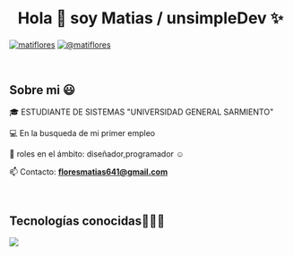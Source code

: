<h1 align="center">Hola 👋  soy Matias / unsimpleDev ✨ </h1> 

<p align="left">
<a href= "https://www.linkedin.com/in/matiflores/" target="blank"><img align="center" src="https://img.shields.io/badge/LinkedIn-0077B5?style=for-the-badge&logo=linkedin&logoColor=white" alt="matiflores"/></a>
<a href = "mailto:floresmatias641@gmail.com" target="blank"><img align="center" src="https://img.shields.io/badge/Gmail-D14836?style=for-the-badge&logo=gmail&logoColor=white" alt="@matiflores"  /></a>
  </p>
<br>
<h2>Sobre mi 😃</h2>
<!--Intro start-->

<p align="left">
🎓 ESTUDIANTE DE SISTEMAS "UNIVERSIDAD GENERAL SARMIENTO"

💻 En la busqueda de mi primer empleo

📝 roles en el ámbito: diseñador,programador ☺️

📫 Contacto: **floresmatias641@gmail.com**
<!--Intro end-->
  </p>
<br>

<h2 >Tecnologías conocidas👨🏻‍💻</h2>
<!--tech stack icons-->
<p align="left">
  <a href="https://skillicons.dev">
    <img src="https://skillicons.dev/icons?i=java,py,css,html,js,git,github,eclipse,vscode,perline=12" />
  </a>
</p>
<br>
<!-------------------------->
